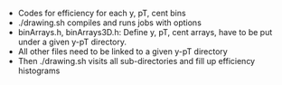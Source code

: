 * Codes for efficiency for each y, pT, cent bins
* ./drawing.sh compiles and runs jobs with options
* binArrays.h, binArrays3D.h: Define y, pT, cent arrays, have to be put under a given y-pT directory.
* All other files need to be linked to a given y-pT directory
* Then ./drawing.sh visits all sub-directories and fill up efficiency histograms
